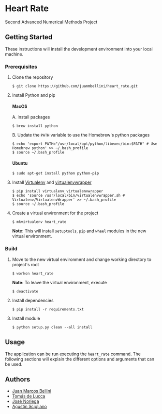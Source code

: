 # Heart Rate
Second Advanced Numerical Methods Project

## Getting Started
These instructions will install the development environment into your local machine.

### Prerequisites
1. Clone the repository

	```
	$ git clone https://github.com/juanmbellini/heart_rate.git
	```
2. Install Python and pip
	
	#### MacOS
	A. Install packages
	
	```
	$ brew install python
	```
	
	B. Update the ```PATH``` variable to use the Homebrew's python packages
	
	```
	$ echo 'export PATH="/usr/local/opt/python/libexec/bin:$PATH" # Use Homebrew python' >> ~/.bash_profile
	$ source ~/.bash_profile
	```
	
	#### Ubuntu
	```
	$ sudo apt-get install python python-pip
	```
	
3. Install [Virtualenv](https://virtualenv.pypa.io/en/latest/) 
	and [virtualenvwrapper](https://virtualenvwrapper.readthedocs.io/en/latest/)
	
	```
	$ pip install virtualenv virtualenvwrapper
	$ echo 'source /usr/local/bin/virtualenvwrapper.sh # Virtualenv/VirtualenvWrapper' >> ~/.bash_profile
	$ source ~/.bash_profile
	```

4. Create a virtual environment for the project

	```
	$ mkvirtualenv heart_rate
	```

	**Note:** This will install ```setuptools```, ```pip``` and ```wheel``` modules in the new virtual environment.

### Build
1. Move to the new virtual environment and change working directory to project's root

	```
	$ workon heart_rate
	```
	**Note:** To leave the virtual environment, execute 
   
    ```
    $ deactivate
    ```

2. Install dependencies

	```
	$ pip install -r requirements.txt
	```

3. Install module

	```
	$ python setup.py clean --all install
	```

## Usage
The application can be run executing the ``heart_rate`` command. 
The following sections will explain the different options and arguments that can be used.

## Authors
* [Juan Marcos Bellini](https://github.com/juanmbellini)
* [Tomás de Lucca](https://github.com/tomidelucca)
* [José Noriega](https://github.com/jcnoriega)
* [Agustín Scigliano](https://github.com/agustinscigliano)